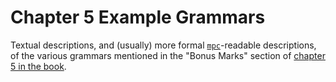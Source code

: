 # Chapter 5 Example Grammars

Textual descriptions, and (usually) more formal [`mpc`][mpc-github]-readable
descriptions, of the various grammars mentioned in the "Bonus Marks" section of
[chapter 5 in the book][ch5].

[ch5]: http://www.buildyourownlisp.com/chapter5_languages
[mpc-github]: https://github.com/orangeduck/mpc
